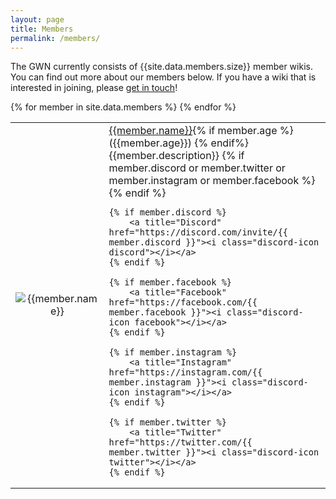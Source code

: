 ```yaml
---
layout: page
title: Members
permalink: /members/
---
```

The GWN currently consists of {{site.data.members.size}} member wikis. You can find out more about our members below. If you have a wiki that is interested in joining, please [get in touch]({{site.baseurl}}/join)!

<table>
{% for member in site.data.members %}
 <tr>
  <td width="20%" style="text-align: center;">
   <img src="{{member.logo}}" alt="{{member.name}}">
  </td>
  <td>
    <a href="{{member.url}}">{{member.name}}</a>{% if member.age %} ({{member.age}}) {% endif%}<br>{{member.description}}
    {% if member.discord or member.twitter or member.instagram or member.facebook %}
        <br>
    {% endif %}
    
    {% if member.discord %} 
        <a title="Discord" href="https://discord.com/invite/{{ member.discord }}"><i class="discord-icon discord"></i></a>
    {% endif %}
    
    {% if member.facebook %} 
        <a title="Facebook" href="https://facebook.com/{{ member.facebook }}"><i class="discord-icon facebook"></i></a>
    {% endif %}
    
    {% if member.instagram %} 
        <a title="Instagram" href="https://instagram.com/{{ member.instagram }}"><i class="discord-icon instagram"></i></a>
    {% endif %}
    
    {% if member.twitter %} 
        <a title="Twitter" href="https://twitter.com/{{ member.twitter }}"><i class="discord-icon twitter"></i></a>
    {% endif %}
  </td>
 </tr>
{% endfor %}
</table>
